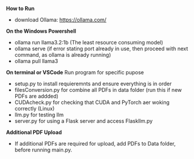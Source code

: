 **How to Run**
- download Ollama: https://ollama.com/

**On the Windows Powershell**
- ollama run llama3.2:1b (The least resource consuming model)
- ollama serve (if error stating port already in use, then proceed with next command, as ollama is already running)
- ollama pull llama3 

**On terminal or VSCode**
Run program for specific pupose
- setup.py to install requieremnts and ensure everything is in order
- filesConversion.py for combine all PDFs in data folder (run this if new PDFs are addded)
- CUDAcheck.py for checking that CUDA and PyTorch aer woking correctly (Linux)
- llm.py for testing llm
- server.py for using a Flask server and access Flaskllm.py 

**Additional PDF Upload**
- If additional PDFs are required for upload, add PDFs to Data folder, before running main.py.


